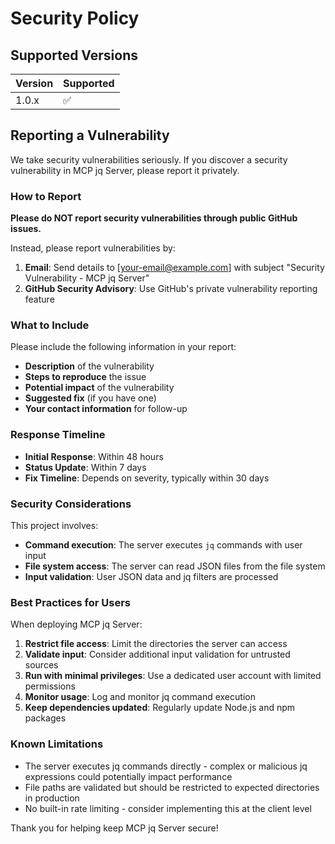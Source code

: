 # Security Policy

## Supported Versions

| Version | Supported          |
| ------- | ------------------ |
| 1.0.x   | :white_check_mark: |

## Reporting a Vulnerability

We take security vulnerabilities seriously. If you discover a security vulnerability in MCP jq Server, please report it privately.

### How to Report

**Please do NOT report security vulnerabilities through public GitHub issues.**

Instead, please report vulnerabilities by:

1. **Email**: Send details to [your-email@example.com] with subject "Security Vulnerability - MCP jq Server"
2. **GitHub Security Advisory**: Use GitHub's private vulnerability reporting feature

### What to Include

Please include the following information in your report:

- **Description** of the vulnerability
- **Steps to reproduce** the issue
- **Potential impact** of the vulnerability
- **Suggested fix** (if you have one)
- **Your contact information** for follow-up

### Response Timeline

- **Initial Response**: Within 48 hours
- **Status Update**: Within 7 days
- **Fix Timeline**: Depends on severity, typically within 30 days

### Security Considerations

This project involves:

- **Command execution**: The server executes `jq` commands with user input
- **File system access**: The server can read JSON files from the file system
- **Input validation**: User JSON data and jq filters are processed

### Best Practices for Users

When deploying MCP jq Server:

1. **Restrict file access**: Limit the directories the server can access
2. **Validate input**: Consider additional input validation for untrusted sources
3. **Run with minimal privileges**: Use a dedicated user account with limited permissions
4. **Monitor usage**: Log and monitor jq command execution
5. **Keep dependencies updated**: Regularly update Node.js and npm packages

### Known Limitations

- The server executes jq commands directly - complex or malicious jq expressions could potentially impact performance
- File paths are validated but should be restricted to expected directories in production
- No built-in rate limiting - consider implementing this at the client level

Thank you for helping keep MCP jq Server secure!
